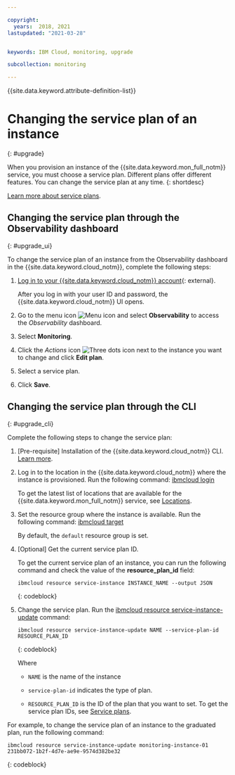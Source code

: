 ```yaml
---

copyright:
  years:  2018, 2021
lastupdated: "2021-03-28"


keywords: IBM Cloud, monitoring, upgrade

subcollection: monitoring

---
```


{{site.data.keyword.attribute-definition-list}}


# Changing the service plan of an instance
{: #upgrade}

When you provision an instance of the {{site.data.keyword.mon_full_notm}} service, you must choose a service plan. Different plans offer different features. You can change the service plan at any time.
{: shortdesc}

[Learn more about service plans](/docs/monitoring?topic=monitoring-pricing_plans).

## Changing the service plan through the Observability dashboard
{: #upgrade_ui}

To change the service plan of an instance from the Observability dashboard in the {{site.data.keyword.cloud_notm}}, complete the following steps:

1. [Log in to your {{site.data.keyword.cloud_notm}} account](https://cloud.ibm.com/login){: external}.

	After you log in with your user ID and password, the {{site.data.keyword.cloud_notm}} UI opens.

2. Go to the menu icon ![Menu icon](../../icons/icon_hamburger.svg) and select **Observability** to access the *Observability* dashboard.

3. Select **Monitoring**.

4. Click the *Actions* icon ![Three dots icon](images/actions.png) next to the instance you want to change and click **Edit plan**. 

5. Select a service plan. 

6. Click **Save**.






## Changing the service plan through the CLI
{: #upgrade_cli}

Complete the following steps to change the service plan:

1. [Pre-requisite] Installation of the {{site.data.keyword.cloud_notm}} CLI. [Learn more](/docs/cli?topic=cli-getting-started).

2. Log in to the location in the {{site.data.keyword.cloud_notm}} where the instance is provisioned. Run the following command: [ibmcloud login](/docs/cli?topic=cli-ibmcloud_cli#ibmcloud_login)

    To get the latest list of locations that are available for the {{site.data.keyword.mon_full_notm}} service, see [Locations](/docs/monitoring?topic=monitoring-endpoints#endpoints_regions).

3. Set the resource group where the instance is available. Run the following command: [ibmcloud target](/docs/cli?topic=cli-ibmcloud_cli#ibmcloud_target)

    By default, the `default` resource group is set.

4. [Optional] Get the current service plan ID.

    To get the current service plan of an instance, you can run the following command and check the value of the **resource_plan_id** field:

    ```text
    ibmcloud resource service-instance INSTANCE_NAME --output JSON
    ```
    {: codeblock}

5. Change the service plan. Run the [ibmcloud resource service-instance-update](/docs/cli?topic=cli-ibmcloud_commands_resource#ibmcloud_resource_service_instance_create) command:

    ```text
    ibmcloud resource service-instance-update NAME --service-plan-id RESOURCE_PLAN_ID
    ```
    {: codeblock}

    Where

    * `NAME` is the name of the instance

    * `service-plan-id` indicates the type of plan.

    * `RESOURCE_PLAN_ID` is the ID of the plan that you want to set. To get the service plan IDs, see [Service plans](/docs/monitoring?topic=monitoring-pricing_plans).
    

For example, to change the service plan of an instance to the graduated plan, run the following command:

```text
ibmcloud resource service-instance-update monitoring-instance-01 231bb072-1b2f-4d7e-ae9e-9574d382be32
```
{: codeblock}


